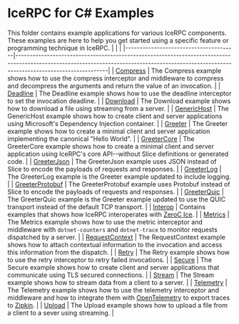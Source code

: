 # IceRPC for C# Examples

This folder contains example applications for various IceRPC components. These examples are here to help you get
started using a specific feature or programming technique in IceRPC.
|                                       |                                                                                                                                                                                            |
|---------------------------------------|--------------------------------------------------------------------------------------------------------------------------------------------------------------------------------------------|
| [Compress](./Compress/)               | The Compress example shows how to use the compress interceptor and middleware to compress and decompress the arguments and return the value of an invocation.                              |
| [Deadline](./Deadline/)               | The Deadline example shows how to use the deadline interceptor to set the invocation deadline.                                                                                             |
| [Download](./Download/)               | The Download example shows how to download a file using streaming from a server.                                                                                                           |
| [GenericHost](./GenericHost/)         | The GenericHost example shows how to create client and server applications using Microsoft's Dependency Injection container.                                                               |
| [Greeter](./Greeter/)                 | The Greeter example shows how to create a minimal client and server application implementing the canonical "Hello World".                                                                  |
| [GreeterCore](./GreeterCore/)         | The GreeterCore example shows how to create a minimal client and server application using IceRPC's core API--without Slice definitions or generated code.                                  |
| [GreeterJson](./GreeterJson/)         | The GreeterJson example uses JSON instead of Slice to encode the payloads of requests and responses.                                                                                       |
| [GreeterLog](./GreeterLog/)           | The GreeterLog example is the Greeter example updated to include logging.                                                                                                                  |
| [GreeterProtobuf](./GreeterProtobuf/) | The GreeterProtobuf example uses Protobuf instead of Slice to encode the payloads of requests and responses.                                                                               |
| [GreeterQuic](./GreeterQuic/)         | The GreeterQuic example is the Greeter example updated to use the QUIC transport instead of the default TCP transport.                                                                     |
| [Interop](./Interop/)                 | Contains examples that shows how IceRPC interoperates with [ZeroC Ice][1].                                                                                                                 |
| [Metrics](./Metrics/)                 | The Metrics example shows how to use the metric interceptor and middleware with `dotnet-counters` and `dotnet-trace` to monitor requests dispatched by a server.                           |
| [RequestContext](./RequestContext/)   | The RequestContext example shows how to attach contextual information to the invocation and access this information from the dispatch.                                                     |
| [Retry](./Retry/)                     | The Retry example shows how to use the retry interceptor to retry failed invocations.                                                                                                      |
| [Secure](./Secure/)                   | The Secure example shows how to create client and server applications that communicate using TLS secured connections.                                                                      |
| [Stream](./Stream/)                   | The Stream example shows how to stream data from a client to a server.                                                                                                                     |
| [Telemetry](./Telemetry/)             | The Telemetry example shows how to use the telemetry interceptor and middleware and how to integrate them with [OpenTelemetry](https://opentelemetry.io/) to export traces to [Zipkin][2]. |
| [Upload](./Upload/)                   | The Upload example shows how to upload a file from a client to a sever using streaming.                                                                                                    |

[1]: https://github.com/zeroc-ice/ice
[2]: https://zipkin.io/

